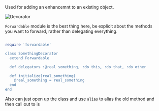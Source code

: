 Used for adding an enhancemnt to an existing object.

![Decorator](http://yuml.me/3eba8b9b)

`Forwardable` module is the best thing here, be explicit about the
methods you want to forward, rather than delegating everything.

```ruby

require 'forwardable`

class SomethingDecorator
  extend Forwardable

  def delegators :@real_something, :do_this, :do_that, :do_other

  def initialize(real_something)
    @real_something = real_something
  end
end

```

Also can just open up the class and use `alias` to alias the old
method and then call out to is
